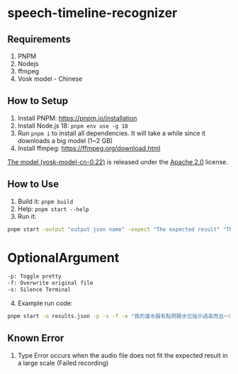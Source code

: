 # speech-timeline-recognizer
## Requirements
1. PNPM
2. Nodejs
3. ffmpeg
4. Vosk model - Chinese
## How to Setup

1. Install PNPM: <https://pnpm.io/installation>
2. Install Node.js 18: `pnpm env use -g 18`
3. Run `pnpm i` to install all dependencies. It will take a while since it downloads a big model (1~2 GB)
4. Install ffmpeg: <https://ffmpeg.org/download.html>

[The model (vosk-model-cn-0.22)](https://alphacephei.com/vosk/models) is released under the [Apache 2.0](https://www.apache.org/licenses/LICENSE-2.0) license.

## How to Use

1. Build it: `pnpm build`
2. Help: `pnpm start --help`
3. Run it:
```sh
pnpm start -output "output json name" -expect "The expected result" "The path to the wav file"
```
# OptionalArgument
```sh
-p: Toggle pretty
-f: Overwrite original file
-s: Silence Terminal    
```
4. Example run code:
```sh
pnpm start -o results.json -p -s -f -e "我的濾水器有點問題水位指示過高而且一直漏水能請你禮拜二上午派工程師來看看嗎這個禮拜我只有那天有空請記得跟我確認時間非常感謝" data/sub-*/*_text-*.wav
```
## Known Error
1. Type Error occurs when the audio file does not fit the expected result in a large scale (Failed recording)